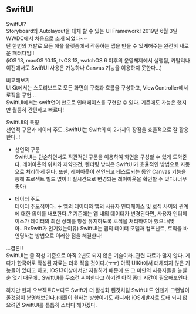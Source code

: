 ## SwiftUI
  
SwiftUI?  
Storyboard와 Autolayout을 대체 할 수 있는 UI Framework! 2019년 6월 3일 WWDC에서 처음으로 소개 되었다~~  
단 한번의 개발로 모든 애플 플랫폼에서 작동하는 앱을 만들 수 있게해주는 완전히 새로운 패러다임!!  
(iOS 13, macOS 10.15, tvOS 13, watchOS 6 이후의 운영체제에서 실행됨, 카탈리나 이전에서도 SwiftUI 사용은 가능하나 Canvas 기능을 이용하지 못한다...)  
  
비교해보기  
UIKit에서는 스토리보드로 모든 화면의 구축과 흐름을 구성하고, ViewController에서 로직을 구현...  
SwiftUI에서는 swift언어 만으로 인터페이스를 구현할 수 있다. 기존에도 가능은 했지만 월등히 간편하고 빠르다!  
  
SwiftUI의 특징  
선언적 구문과 데이터 주도..SwiftUI는 Swift의 이 2가지의 장점을 효율적으로 잘 활용한다..!  
  - 선언적 구문  
  SwiftUI는 단순하면서도 직관적인 구문을 이용하여 화면을 구성할 수 있게 도와준다.
  레이아웃의 위치와 제약조건, 렌더링 방식은 SwiftUI가 효율적인 방법으로 자동으로 처리하게 된다.
  또한, 레이아웃이 선언되고 테스트되는 동안 Canvas 기능을 통해 프로젝트 빌드 없이!!!
  실시간으로 변경되는 레이아웃을 확인할 수 있다.(너무 좋아)  
    
  - 데이터 주도  
  데이터 주도적이다. → 앱의 데이터와 앱의 사용자 인터페이스 및 로직 사이의 관계에 대한 의미를 내포한다..?
  기존에는 앱 내의 데이터가 변경된다면, 사용자 인터페이스가 데이터의 최산 상태를 항상 유지하도록 로직을
  처리하여야 했으나(맞아...RxSwift가 인기있는이유)
  SwiftUI는 앱의 데이터 모델과 컴포넌트, 로직을 바인딩하는 방법으로 이러한 점을 해결한다!  
  
...결론!!  
SwiftUI는 글 작성 기준으로 아직 2년도 되지 않은 기술이라..관련 자료가 많지 않다. 게다가 한국어로 작성된 자료는 더욱 적을 것이다.(ㅜㅜ) 아직 UIKit에서 대체되지 않은 기능들이 있다고 하고, iOS13이상에서만 지원하기 때문에 또 그 미만의 사용자들을 놓칠순 없기 때문에.. SwiftUI를 무조건 써야한다고 하기엔 아직 좀더 시간이 필요해보인다.  
  
하지만 현재 오브젝트C보다도 Swift가 더 활성화 된것처럼 SwiftUI도 언젠가 그런날이 올것임이 분명해보인다.(애플이 원하는 방향이기도 하니까) iOS개발자로 도태 되지 않으려면 SwiftUI를 틈틈히 스터디 해야겠다.
